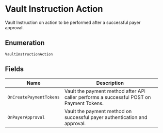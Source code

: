 
# Vault Instruction Action

Vault Instruction on action to be performed after a successful payer approval.

## Enumeration

`VaultInstructionAction`

## Fields

| Name | Description |
|  --- | --- |
| `OnCreatePaymentTokens` | Vault the payment method after API caller performs a successful POST on Payment Tokens. |
| `OnPayerApproval` | Vault the payment method on successful payer authentication and approval. |

